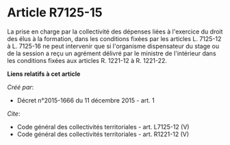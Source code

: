 # Article R7125-15

La prise en charge par la collectivité des dépenses liées à l'exercice du droit des élus à la formation, dans les conditions
fixées par les articles L. 7125-12 à L. 7125-16 ne peut intervenir que si l'organisme dispensateur du stage ou de la session
a reçu un agrément délivré par le ministre de l'intérieur dans les conditions fixées aux articles R. 1221-12 à R. 1221-22.

**Liens relatifs à cet article**

_Créé par_:

  - Décret n°2015-1666 du 11 décembre 2015 - art. 1

_Cite_:

  - Code général des collectivités territoriales - art. L7125-12 (V)
  - Code général des collectivités territoriales - art. R1221-12 (V)
